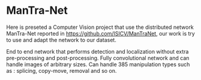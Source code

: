 # ManTra-Net 
Here is preseted a Computer Vision project that use the distributed network ManTra-Net reported  in https://github.com/ISICV/ManTraNet, our work is try to use and adapt the network to our dataset.

End to end network that performs detection and localization without extra pre-processing and post-processing.
Fully convolutional network and can handle images of arbitrary sizes.
Can handle 385 manipulation types such as : splicing, copy-move, removal and so on​.

